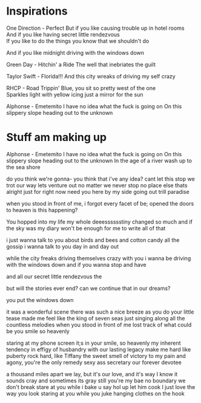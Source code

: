 # Inspirations

One Direction - Perfect
But if you like causing trouble up in hotel rooms  
And if you like having secret little rendezvous  
If you like to do the things you know that we shouldn't do

And if you like midnight driving with the windows down

Green Day - Hitchin' a Ride
The well that inebriates the guilt

Taylor Swift - Florida!!!
And this city wreaks of driving my self crazy

RHCP - Road Trippin'
Blue, you sit so pretty west of the one  
Sparkles light with yellow icing
just a mirror for the sun

Alphonse - Emetemito
I have no idea what the fuck is going on
On this slippery slope
heading out to the unknown

# Stuff am making up
Alphonse - Emetemito
I have no idea what the fuck is going on
On this slippery slope
heading out to the unknown
In the age of a river
wash up to the sea shore

do you think we're gonna-
you think that i've any idea?
cant let this stop
we trot our way
lets venture out 
no matter
we never stop
no place else
thats alright
just for right now
need you here
by my side
going out trill
paradise

when you stood in front of me,
i forgot every facet of be;
opened the doors to heaven
is this happening?

You hopped into my life
my whole deeesssssstiny
changed so much 
and if the sky was my diary
won't be enough for me to write
all of that

i just wanna talk to you
about birds and bees
and cotton candy
all the gossip
i wanna talk to you
day in and day out

while the city freaks
driving themselves crazy
with you i wanna be
driving with the windows down
and if you wanna stop
and have 

and all our secret little rendezvous
the 

but will the stories ever end?
can we continue that in our dreams?





you put the windows down

it was a wonderful scene
there was such a nice breeze
as you do your little tease
made me feel like
the king of seven seas
just singing along
all the countless melodies
when you stood in front of me
lost track of what could be
you smile so heavenly

staring at my phone screen
it;s in your smile, so heavenly
my inherent tendency
in effigy of husbandry
with our lasting legacy
make me hard like puberty
rock hard, like Tiffany
the sweet smell of victory
to my pain and agony,
you're the only remedy
sexy ass secretary
our forever devotee

a thousand miles apart we lay, but it's our love, and it's way
I know it sounds cray
and sometimes its gray
still you're my bae
no boundary we don't break
stare at you while i bake
u say hol up let him cook
I just love the way you look
staring at you while you juke
hanging clothes on the hook
